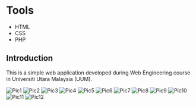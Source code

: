 # Tools

- HTML
- CSS
- PHP


## Introduction

This is a simple web application developed during Web Engineering course in Universiti Utara Malaysia (UUM).

![Pic1](https://user-images.githubusercontent.com/61192087/229421502-0856d5ef-7e27-4a9e-b9bb-17cb9efa620f.png)
![Pic2](https://user-images.githubusercontent.com/61192087/229421503-0e7643d2-d9a3-4921-af54-52fa956b4f1e.PNG)
![Pic3](https://user-images.githubusercontent.com/61192087/229421506-5d710473-22bd-4602-92a2-9e9bd793650e.PNG)
![Pic4](https://user-images.githubusercontent.com/61192087/229421471-ecfb846f-d595-4f9c-91fd-528b1c522dd3.PNG)
![Pic5](https://user-images.githubusercontent.com/61192087/229421477-f691fd06-c8c0-4365-a0a0-f2e6f1cfaf76.PNG)
![Pic6](https://user-images.githubusercontent.com/61192087/229421480-0e4edf99-e27d-4163-9b76-64852b1b18aa.PNG)
![Pic7](https://user-images.githubusercontent.com/61192087/229421483-f09d9125-9ba9-4bd6-b5d1-2243b59ad15c.PNG)
![Pic8](https://user-images.githubusercontent.com/61192087/229421489-bbbb60e8-a860-48d1-9f18-6514619027b0.PNG)
![Pic9](https://user-images.githubusercontent.com/61192087/229421491-0549b1a2-ee7b-43e5-8b3d-db3c398f4ce9.PNG)
![Pic10](https://user-images.githubusercontent.com/61192087/229421493-fa88d0de-3969-40da-aa18-09228030e332.PNG)
![Pic11](https://user-images.githubusercontent.com/61192087/229421494-0fa9521b-e2f8-41fb-8169-6f8c6f513edc.PNG)
![Pic12](https://user-images.githubusercontent.com/61192087/229421498-066a5ccd-3328-45d2-89b0-b33754791b6e.PNG)
